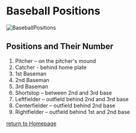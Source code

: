 # Baseball Positions
![BaseballPositions](https://user-images.githubusercontent.com/89403889/138189651-396b6b1e-519d-4763-ab01-a5ea77f85705.png)
## Positions and Their Number
1. Pitcher – on the pitcher's mound
2. Catcher - behind home plate
3. 1st Baseman
4. 2nd Baseman
5. 3rd Baseman
6. Shortstop – between 2nd and 3rd base
7. Leftfielder – outfield behind 2nd and 3rd base
8. Centerfielder – outfield behind 2nd base
9. Rightfielder – outfield behind 1st and 2nd base

[return to Homepage](https://github.com/Tdneubeck/Midterm-Baseball/blob/main/README.md)
